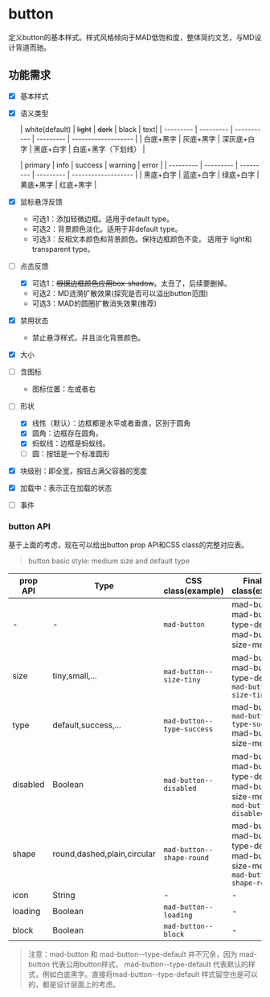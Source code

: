 # button

定义button的基本样式。样式风格倾向于MAD低饱和度，整体简约文艺，与MD设计背道而驰。

## 功能需求

- [x] 基本样式

- [x] 语义类型

  | white(default)     | ~~light~~     | ~~dark~~        | black     | text|
          | --------- | --------- | ----------- | --------- | ------------------- |
  | 白底+黑字 | 灰底+黑字 | 深灰底+白字 | 黑底+白字 | 白底+黑字（下划线） |

  | primary   | info      | success   | warning   | error              |
          | --------- | --------- | --------- | --------- | ------------------- |
  | 黑底+白字 | 蓝底+白字 | 绿底+白字 | 黄底+黑字 | 红底+黑字 |

- [x] 鼠标悬浮反馈

  - 可选1：添加轻微边框。适用于default type。
  - 可选2：背景颜色淡化。适用于非default type。
  - 可选3：反相文本颜色和背景颜色。保持边框颜色不变。 适用于 light和transparent type。

- [ ] 点击反馈
  - [x] 可选1：~~根据边框颜色应用box-shadow~~。太丑了，后续要删掉。
  - 可选2：MD涟漪扩散效果(探究是否可以溢出button范围)
  - 可选3：MAD的圆圈扩散消失效果(推荐)

- [x] 禁用状态
  - 禁止悬浮样式，并且淡化背景颜色。
- [x] 大小

- [ ] 含图标
  - 图标位置：左或者右
- [ ] 形状
  - [x] 线性（默认）：边框都是水平或者垂直，区别于圆角
  - [x] 圆角：边框存在圆角。
  - [x] 蚂蚁线：边框是蚂蚁线。
  - [ ] 圆：按钮是一个标准圆形

- [x] 块级别：即全宽，按钮占满父容器的宽度

- [x] 加载中：表示正在加载的状态
- [ ] 事件

### button API

基于上面的考虑，现在可以给出button prop API和CSS class的完整对应表。

> button basic style: medium size and default type

| prop API | Type                        | CSS class(example)         | Final CSS class(example)                                     |
| -------- | --------------------------- | -------------------------- | ------------------------------------------------------------ |
| -        | -                           | `mad-button`               | mad-button mad-button--type-default mad-button--size-medium  |
| size     | tiny,small,...              | `mad-button--size-tiny`    | mad-button mad-button--type-default `mad-button--size-tiny`  |
| type     | default,success,...         | `mad-button--type-success` | mad-button `mad-button--type-success` mad-button--size-medium |
| disabled | Boolean                     | `mad-button--disabled`| mad-button mad-button--type-default mad-button--size-medium `mad-button--disabled` |
| shape    | round,dashed,plain,circular | `mad-button--shape-round`|mad-button mad-button--type-default mad-button--size-medium `mad-button--shape-round` |
| icon     | String                      | -                          | -                                                            |
| loading  | Boolean                     | `mad-button--loading`                       | -                                                            |
| block  | Boolean                     | `mad-button--block`                          | -                                                            |

> 注意：mad-button 和 mad-button--type-default 并不冗余，因为 mad-button 代表公用button样式，
> mad-button--type-default 代表默认的样式，例如白底黑字。直接将mad-button--type-default
> 样式留空也是可以的，都是设计层面上的考虑。







